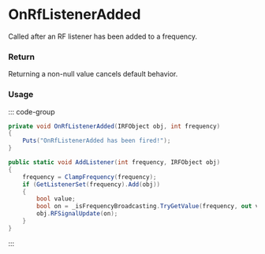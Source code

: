 # OnRfListenerAdded
<Badge type="info" text="Radio"/>[<Badge type="danger" text="Carbon Compatible"/>](https://github.com/CarbonCommunity/Carbon)[<Badge type="warning" text="Oxide Compatible"/>](https://github.com/OxideMod/Oxide.Rust)
Called after an RF listener has been added to a frequency.

### Return
Returning a non-null value cancels default behavior.

### Usage
::: code-group
```csharp [Example]
private void OnRfListenerAdded(IRFObject obj, int frequency)
{
	Puts("OnRfListenerAdded has been fired!");
}
```
```csharp [Source — Assembly-CSharp @ RFManager]
public static void AddListener(int frequency, IRFObject obj)
{
	frequency = ClampFrequency(frequency);
	if (GetListenerSet(frequency).Add(obj))
	{
		bool value;
		bool on = _isFrequencyBroadcasting.TryGetValue(frequency, out value) && value;
		obj.RFSignalUpdate(on);
	}
}

```
:::
